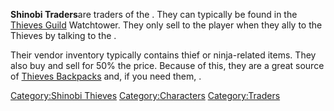 **Shinobi Traders**are traders of the [](Shinobi_Thieves.md). They can typically be found in the
[Thieves Guild](Thieves_Guild.md "wikilink") Watchtower. They only sell to
the player when they ally to the Thieves by talking to the [](Thief_Boss.md).

Their vendor inventory typically contains thief or ninja-related items.
They also buy and sell for 50% the price. Because of this, they are a
great source of [Thieves Backpacks](Thieves_Backpack.md "wikilink") and, if
you need them, [](Small_Thieves_Backpack.md).

[Category:Shinobi Thieves](Category:Shinobi_Thieves "wikilink")
[Category:Characters](Category:Characters "wikilink")
[Category:Traders](Category:Traders "wikilink")